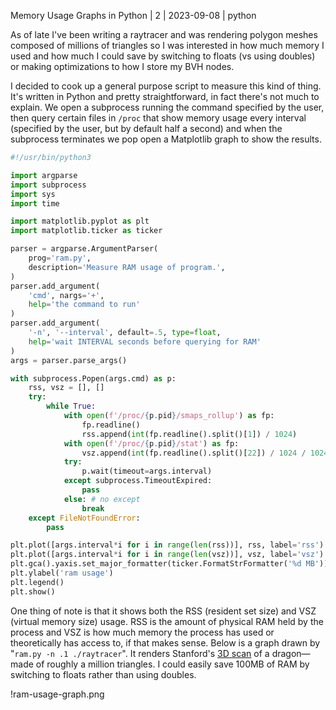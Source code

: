Memory Usage Graphs in Python | 2 | 2023-09-08 | python

As of late I've been writing a raytracer and was rendering polygon meshes composed of millions of triangles so I was interested in how much memory I used and how much I could save by switching to floats (vs using doubles) or making optimizations to how I store my BVH nodes.

I decided to cook up a general purpose script to measure this kind of thing. It's written in Python and pretty straightforward, in fact there's not much to explain. We open a subprocess running the command specified by the user, then query certain files in `/proc` that show memory usage every interval (specified by the user, but by default half a second) and when the subprocess terminates we pop open a Matplotlib graph to show the results.

```py
#!/usr/bin/python3

import argparse
import subprocess
import sys
import time

import matplotlib.pyplot as plt
import matplotlib.ticker as ticker

parser = argparse.ArgumentParser(
    prog='ram.py',
    description='Measure RAM usage of program.',
)
parser.add_argument(
    'cmd', nargs='+',
    help='the command to run'
)
parser.add_argument(
    '-n', '--interval', default=.5, type=float,
    help='wait INTERVAL seconds before querying for RAM'
)
args = parser.parse_args()

with subprocess.Popen(args.cmd) as p:
    rss, vsz = [], []
    try:
        while True:
            with open(f'/proc/{p.pid}/smaps_rollup') as fp:
                fp.readline()
                rss.append(int(fp.readline().split()[1]) / 1024)
            with open(f'/proc/{p.pid}/stat') as fp:
                vsz.append(int(fp.readline().split()[22]) / 1024 / 1024)
            try:
                p.wait(timeout=args.interval)
            except subprocess.TimeoutExpired:
                pass
            else: # no except
                break
    except FileNotFoundError:
        pass

plt.plot([args.interval*i for i in range(len(rss))], rss, label='rss')
plt.plot([args.interval*i for i in range(len(vsz))], vsz, label='vsz')
plt.gca().yaxis.set_major_formatter(ticker.FormatStrFormatter('%d MB'))
plt.ylabel('ram usage')
plt.legend()
plt.show()
```

One thing of note is that it shows both the RSS (resident set size) and VSZ (virtual memory size) usage. RSS is the amount of physical RAM held by the process and VSZ is how much memory the process has used or theoretically has access to, if that makes sense.  Below is a graph drawn by "`ram.py -n .1 ./raytracer`". It renders Stanford's [3D scan](https://graphics.stanford.edu/data/3Dscanrep/) of a dragon—made of roughly a million triangles. I could easily save 100MB of RAM by switching to floats rather than using doubles.

!ram-usage-graph.png
